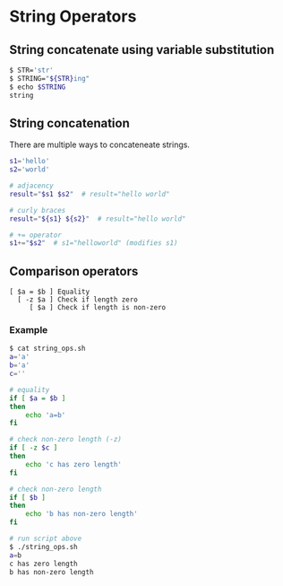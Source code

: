 # String Operators

## String concatenate using variable substitution
```bash
$ STR='str'
$ STRING="${STR}ing"
$ echo $STRING
string
```

## String concatenation
There are multiple ways to concateneate strings.

```bash
s1='hello'
s2='world'

# adjacency
result="$s1 $s2"  # result="hello world"

# curly braces
result="${s1} ${s2}"  # result="hello world"

# += operator
s1+="$s2"  # s1="helloworld" (modifies s1)
```

## Comparison operators
```
[ $a = $b ] Equality
  [ -z $a ] Check if length zero
     [ $a ] Check if length is non-zero
```

### Example
```bash
$ cat string_ops.sh
a='a'
b='a'
c=''

# equality
if [ $a = $b ]
then
    echo 'a=b'
fi

# check non-zero length (-z)
if [ -z $c ]
then
    echo 'c has zero length'
fi

# check non-zero length
if [ $b ]
then
    echo 'b has non-zero length'
fi

# run script above
$ ./string_ops.sh
a=b
c has zero length
b has non-zero length
```
